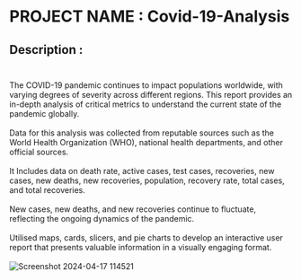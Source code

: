 # PROJECT NAME : Covid-19-Analysis
## Description : <br> <br>
The COVID-19 pandemic continues to impact populations worldwide, with varying degrees of severity across different regions. This report provides an in-depth analysis of critical metrics to understand the current state of the pandemic globally. <br> <br>
Data for this analysis was collected from reputable sources such as the World Health Organization (WHO), national health departments, and other official sources.<br> <br>
It Includes data on death rate, active cases, test cases, recoveries, new cases, new deaths, new recoveries, population, recovery rate, total cases, and total recoveries.<br> <br>
New cases, new deaths, and new recoveries continue to fluctuate, reflecting the ongoing dynamics of the pandemic.<br> <br>
Utilised maps, cards, slicers, and pie charts to develop an interactive user report that presents valuable information in a visually engaging format.<br> <br>
![Screenshot 2024-04-17 114521](https://github.com/DeepanshiGandhi15/Covid-19-Analysis/assets/158074219/a1d039aa-6ef8-4a72-bac5-3212abc188bf)
